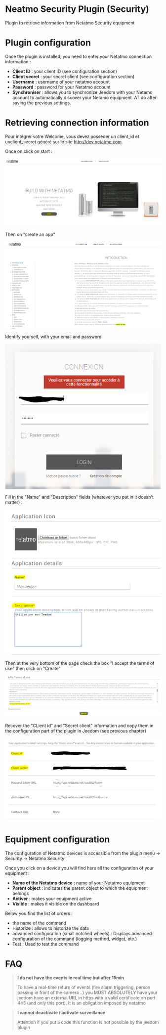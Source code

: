 # Neatmo Security Plugin (Security)

Plugin to retrieve information from Netatmo Security equipment

# Plugin configuration

Once the plugin is installed, you need to enter your Netatmo connection information :

-   **Client ID** : your client ID (see configuration section)
-   **Client secret** : your secret client (see configuration section)
-   **Username** : username of your netatmo account
-   **Password** : password for your Netatmo account
-   **Synchroniser** : allows you to synchronize Jeedom with your Netamo account to automatically discover your Netamo equipment. AT
    do after saving the previous settings.

# Retrieving connection information

Pour intégrer votre Welcome, vous devez posséder un client\_id et unclient\_secret généré sur le site <http://dev.netatmo.com>.

Once on click on start :

![netatmoWelcome10](../images/netatmoWelcome10.png)

Then on "create an app"

![netatmoWelcome11](../images/netatmoWelcome11.png)

Identify yourself, with your email and password

![netatmoWelcome12](../images/netatmoWelcome12.png)

Fill in the "Name" and "Description" fields (whatever you put in it doesn't matter) :

![netatmoWelcome13](../images/netatmoWelcome13.png)

Then at the very bottom of the page check the box "I accept the terms of use" then click on "Create"

![netatmoWelcome14](../images/netatmoWelcome14.png)

Recover the "CLient id" and "Secret client" information and copy them in the configuration part of the plugin in Jeedom (see previous chapter)

![netatmoWelcome15](../images/netatmoWelcome15.png)

# Equipment configuration

The configuration of Netatmo devices is accessible from the plugin menu -> Security -> Netatmo Security

Once you click on a device you will find here all the configuration of your equipment :

-   **Name of the Netatmo device** : name of your Netatmo equipment
-   **Parent object** : indicates the parent object to which the equipment belongs
-   **Activer** : makes your equipment active
-   **Visible** : makes it visible on the dashboard

Below you find the list of orders :

-   the name of the command
-   Historize : allows to historize the data
-   advanced configuration (small notched wheels) : Displays
    advanced configuration of the command (logging method, widget, etc.)
-   Test : Used to test the command

# FAQ

>**I do not have the events in real time but after 15min**
>
>To have a real-time return of events (fire alarm triggering, person passing in front of the camera ..) you MUST ABSOLUTELY have your jeedom have an external URL in https with a valid certificate on port 443 (and only this port). It is an obligation imposed by netatmo

>**I cannot deactivate / activate surveillance**
>
>Attention if you put a code this function is not possible by the jeedom plugin
